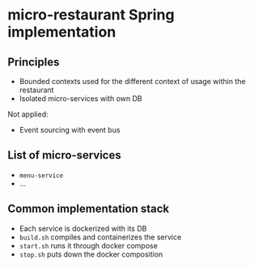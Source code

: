 # micro-restaurant Spring implementation

## Principles

* Bounded contexts used for the different context of usage within the restaurant
* Isolated micro-services with own DB

Not applied:

* Event sourcing with event bus

## List of micro-services

* `menu-service` 
* ...

##  Common implementation stack

* Each service is dockerized with its DB
* `build.sh` compiles and containerizes the service
* `start.sh` runs it through docker compose
* `stop.sh` puts down the docker composition



